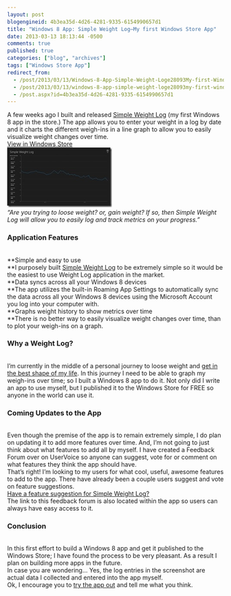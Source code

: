 ```yaml
---
layout: post
blogengineid: 4b3ea35d-4d26-4281-9335-6154990657d1
title: "Windows 8 App: Simple Weight Log–My first Windows Store App"
date: 2013-03-13 18:13:44 -0500
comments: true
published: true
categories: ["blog", "archives"]
tags: ["Windows Store App"]
redirect_from: 
  - /post/2013/03/13/Windows-8-App-Simple-Weight-Loge28093My-first-Windows-Store-App
  - /post/2013/03/13/windows-8-app-simple-weight-loge28093my-first-windows-store-app
  - /post.aspx?id=4b3ea35d-4d26-4281-9335-6154990657d1
---
```

<!-- more -->

A few weeks ago I built and released <a href="http://apps.microsoft.com/windows/en-in/app/simple-weight-log/e369e5bb-e363-4ada-a479-07ff60c85b6c">Simple Weight Log</a> (my first Windows 8 app in the store.) The app allows you to enter your weight in a log by date and it charts the different weigh-ins in a line graph to allow you to easily visualize weight changes over time.  
<a href="ms-windows-store:PDP?PFN=SimplovationLLC.SimpleWeightLog_zambmtj2152mm">View in Windows Store</a>  
<a href="http://apps.microsoft.com/windows/en-in/app/simple-weight-log/e369e5bb-e363-4ada-a479-07ff60c85b6c"><img title="Simple Weight Log" style="border-top: 0px; border-right: 0px; background-image: none; border-bottom: 0px; padding-top: 0px; padding-left: 0px; border-left: 0px; display: inline; padding-right: 0px" border="0" alt="Simple Weight Log App Screenshot" src="/images/posts/SimpleWeightLogScreenshot_20130313_1.jpg" width="244" height="139" /></a>  
*“Are you trying to loose weight? or, gain weight? If so, then Simple Weight Log will allow you to easily log and track metrics on your progress.”*  <h3>Application Features</h3>  
**Simple and easy to use     
**I purposely built <a href="http://apps.microsoft.com/windows/en-in/app/simple-weight-log/e369e5bb-e363-4ada-a479-07ff60c85b6c">Simple Weight Log</a> to be extremely simple so it would be the easiest to use Weight Log application in the market.  
**Data syncs across all your Windows 8 devices     
**The app utilizes the built-in Roaming App Settings to automatically sync the data across all your Windows 8 devices using the Microsoft Account you log into your computer with.  
**Graphs weight history to show metrics over time     
**There is no better way to easily visualize weight changes over time, than to plot your weigh-ins on a graph.  <h3>Why a Weight Log?</h3>  
I’m currently in the middle of a personal journey to loose weight and <a href="http://www.Beachbody.com/P90X">get in the best shape of my life</a>. In this journey I need to be able to graph my weigh-ins over time; so I built a Windows 8 app to do it. Not only did I write an app to use myself, but I published it to the Windows Store for FREE so anyone in the world can use it.  <h3>Coming Updates to the App</h3>  
Even though the premise of the app is to remain extremely simple, I do plan on updating it to add more features over time. And, I’m not going to just think about what features to add all by myself. I have created a Feedback Forum over on UserVoice so anyone can suggest, vote for or comment on what features they think the app should have.  
That’s right! I’m looking to my users for what cool, useful, awesome features to add to the app. There have already been a couple users suggest and vote on feature suggestions.  
<a href="https://simplovation.uservoice.com/forums/195544-simple-weight-log-for-windows-8">Have a feature suggestion for Simple Weight Log?</a>  
The link to this feedback forum is also located within the app so users can always have easy access to it.  <h3>Conclusion</h3>  
In this first effort to build a Windows 8 app and get it published to the Windows Store; I have found the process to be very pleasant. As a result I plan on building more apps in the future.  
In case you are wondering… Yes, the log entries in the screenshot are actual data I collected and entered into the app myself.  
Ok, I encourage you to <a href="http://apps.microsoft.com/windows/en-in/app/simple-weight-log/e369e5bb-e363-4ada-a479-07ff60c85b6c">try the app out</a> and tell me what you think.

